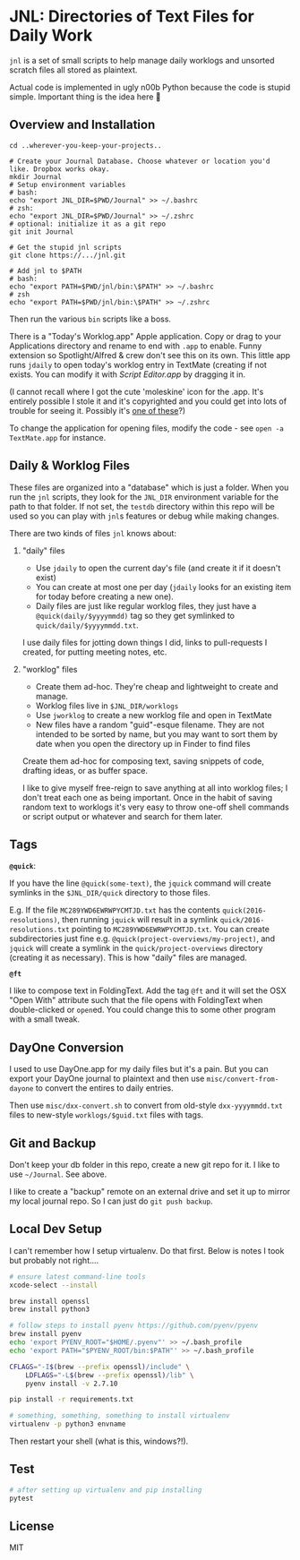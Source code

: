 # JNL: Directories of Text Files for Daily Work

`jnl` is a set of small scripts to help manage daily worklogs and unsorted scratch files all stored as plaintext.

Actual code is implemented in ugly n00b Python because the code is stupid simple. Important thing is the idea here 💃

## Overview and Installation

    cd ..wherever-you-keep-your-projects..

    # Create your Journal Database. Choose whatever or location you'd like. Dropbox works okay.
    mkdir Journal
    # Setup environment variables
    # bash:
    echo "export JNL_DIR=$PWD/Journal" >> ~/.bashrc
    # zsh:
    echo "export JNL_DIR=$PWD/Journal" >> ~/.zshrc
    # optional: initialize it as a git repo
    git init Journal
    
    # Get the stupid jnl scripts
    git clone https://.../jnl.git
    
    # Add jnl to $PATH
    # bash:
    echo "export PATH=$PWD/jnl/bin:\$PATH" >> ~/.bashrc
    # zsh
    echo "export PATH=$PWD/jnl/bin:\$PATH" >> ~/.zshrc

Then run the various `bin` scripts like a boss.

There is a "Today's Worklog.app" Apple application. Copy or drag to your Applications directory and rename to end with `.app` to enable.  Funny extension so Spotlight/Alfred & crew don't see this on its own. This little app runs `jdaily` to open today's worklog entry in TextMate (creating if not exists. You can modify it with *Script Editor.app* by dragging it in.

(I cannot recall where I got the cute 'moleskine' icon for the .app. It's entirely possible I stole it and it's copyrighted and you could get into lots of trouble for seeing it. Possibly it's [one of these](http://pica-ae.deviantart.com/art/Moleskine-Icons-91551480)?)

To change the application for opening files, modify the code - see `open -a TextMate.app` for instance.

<!--
TODO:

    Ignored files specified in settings
    Change tag `@` marker in settings
    Change `quick` prefix in settings
    Ignore files with @ignore
    Alfred workflow (see https://www.alfredapp.com/help/workflows/)
     Append to daily
     Append to quick
     Create as new wl
     Open daily
     Open quick

    Simple UI view app like nv but better
    Console app?
    Bin shim copy/paste thing for root of db dir

- move to proper module
- create bin sub to call into module

TODO: `jnl` wrapper script.
TODO: OS X launcher apps "New Worklog Entry.app", "Today's Entry.app"
TODO: generated index page for daily entries and maybe first line or two of worklog entries
TODO: fancier file-viewer?

TODO: 'quick' symlinks:
- Add @quick(some-identifier). Script to scan for them and create symlinks in 'quick' directory. So if worklogs/QPJX0BGKHPFHZPNJND1K.txt contains @quick(my-novel), symlink `quick/my-novel.txt -> worklogs/QPJX0BGKHPFHZPNJND1K.txt`. Makes it easy to "promote" worklogs items if they become frequently-updated. Potential for "abuse"? Maybe too much structure? Not sure.
- could add suggested git-push hook to re-set them up?
- this is a "cache": how to handle changes & conflicts & things created outside the script?
- if this pans out, maybe dailies are just @daily(2016-01-08)? Harder to enforce uniqueness? Then you have two names - Q4UFG5G2FXTRDJFDZ1N5.txt and 2016-01-08.txt? Not sure if that's really a problem.

Try it out:

    jnl daily
    jnl worklog
    jnl database
    jnl open worklogs
    jnl open daily
    jnl commit

(The `jnl` script doesn't exist yet - you have to go thru the `.pl` scripts manually like an animal. I'm just using shell aliases...)
-->

## Daily & Worklog Files

These files are organized into a "database" which is just a folder. When you run the `jnl` scripts, they look for the `JNL_DIR` environment variable for the path to that folder. If not set, the `testdb` directory within this repo will be used so you can play with `jnl`s features or debug while making changes.

There are two kinds of files `jnl` knows about: 

1.  "daily" files

    -   Use `jdaily` to open the current day's file (and create it if it doesn't exist)
    -   You can create at most one per day (`jdaily` looks for an existing item for today before creating a new one).
    -   Daily files are just like regular worklog files, they just have a `@quick(daily/$yyyymmdd)` tag so they get symlinked to `quick/daily/$yyyymmdd.txt`.

    I use daily files for jotting down things I did, links to pull-requests I created, for putting meeting notes, etc.

2.  "worklog" files

    -   Create them ad-hoc. They're cheap and lightweight to create and manage.
    -   Worklog files live in `$JNL_DIR/worklogs`
    -   Use `jworklog` to create a new worklog file and open in TextMate
    -   New files have a random "guid"-esque filename. They are not intended to be sorted by name, but you may want to sort them by date when you open the directory up in Finder to find files

    Create them ad-hoc for composing text, saving snippets of code, drafting ideas, or as buffer space. 

    I like to give myself free-reign to save anything at all into worklog files; I don't treat each one as being important.  Once in the habit of saving random text to worklogs it's very easy to throw one-off shell commands or script output or whatever and search for them later.

## Tags 

**`@quick`**:

If you have the line `@quick(some-text)`, the `jquick` command will create
symlinks in the `$JNL_DIR/quick` directory to those files.

E.g. If the file `MC289YWD6EWRWPYCMTJD.txt` has the contents
`quick(2016-resolutions)`, then running `jquick` will result in a symlink
`quick/2016-resolutions.txt` pointing to `MC289YWD6EWRWPYCMTJD.txt`. You can create subdirectories just fine e.g. `@quick(project-overviews/my-project)`, and `jquick` will create a symlink in the `quick/project-overviews` directory (creating it as necessary). This is how "daily" files are managed.

**`@ft`**

I like to compose text in FoldingText. Add the tag `@ft` and it will set the OSX "Open With" attribute such that the file opens with FoldingText when double-clicked or `open`ed. You could change this to some other program with a small tweak.

## DayOne Conversion

I used to use DayOne.app for my daily files but it's a pain. But you can export your DayOne journal to plaintext and then use `misc/convert-from-dayone` to convert the entires to daily entries.

Then use `misc/dxx-convert.sh` to convert from old-style `dxx-yyyymmdd.txt` files to new-style `worklogs/$guid.txt` files with tags.

## Git and Backup

Don't keep your db folder in this repo, create a new git repo for it. I like to use `~/Journal`. See above.

I like to create a "backup" remote on an external drive and set it up to mirror my local journal repo. So I can just do `git push backup`.

<!--
[![Build Status][travis-img]][travis-url]
[![Coverage Status][coverall-img]][coverall-url]
[![Codacy Badge][codacy-image]][codacy-url]
-->

## Local Dev Setup

I can't remember how I setup virtualenv. Do that first. Below is notes I took but probably not right....

```sh
# ensure latest command-line tools
xcode-select --install

brew install openssl
brew install python3

# follow steps to install pyenv https://github.com/pyenv/pyenv
brew install pyenv
echo 'export PYENV_ROOT="$HOME/.pyenv"' >> ~/.bash_profile
echo 'export PATH="$PYENV_ROOT/bin:$PATH"' >> ~/.bash_profile

CFLAGS="-I$(brew --prefix openssl)/include" \
    LDFLAGS="-L$(brew --prefix openssl)/lib" \
    pyenv install -v 2.7.10

pip install -r requirements.txt

# something, something, something to install virtualenv
virtualenv -p python3 envname
```

Then restart your shell (what is this, windows?!).


## Test

```sh
# after setting up virtualenv and pip installing
pytest
```


## License

MIT


<!--
[travis-img]: https://travis-ci.org/rtimmons/pyjnl.svg?branch=master
[travis-url]: https://travis-ci.org/rtimmons/pyjnl
[coverall-img]: https://coveralls.io/repos/github/rtimmons/pyjnl/badge.svg?branch=master
[coverall-url]: https://coveralls.io/github/rtimmons/pyjnl?branch=master
[codacy-image]: https://api.codacy.com/project/badge/Grade/ce0ad20ca59947af86b0f17a5779c804
[codacy-url]: https://www.codacy.com/app/rtimmons/pyjnl?utm_source=github.com&amp;utm_medium=referral&amp;utm_content=rtimmons/pyjnl&amp;utm_campaign=Badge_Grade
-->
